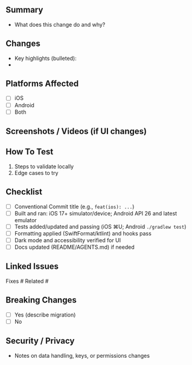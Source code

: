 ## Summary
- What does this change do and why?

## Changes
- Key highlights (bulleted):
- 

## Platforms Affected
- [ ] iOS
- [ ] Android
- [ ] Both

## Screenshots / Videos (if UI changes)
<!-- Before/after, dark mode, accessibility where relevant -->

## How To Test
1. Steps to validate locally
2. Edge cases to try

## Checklist
- [ ] Conventional Commit title (e.g., `feat(ios): ...`)
- [ ] Built and ran: iOS 17+ simulator/device; Android API 26 and latest emulator
- [ ] Tests added/updated and passing (iOS ⌘U; Android `./gradlew test`)
- [ ] Formatting applied (SwiftFormat/ktlint) and hooks pass
- [ ] Dark mode and accessibility verified for UI
- [ ] Docs updated (README/AGENTS.md) if needed

## Linked Issues
Fixes #
Related #

## Breaking Changes
- [ ] Yes (describe migration)
- [ ] No

## Security / Privacy
- Notes on data handling, keys, or permissions changes

